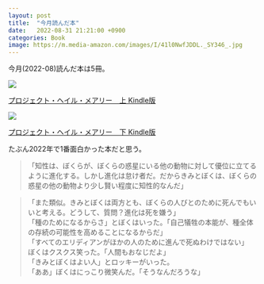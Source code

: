 ```yaml
---
layout: post
title:  "今月読んだ本"
date:   2022-08-31 21:21:00 +0900
categories: Book
image: https://m.media-amazon.com/images/I/41l0NwfJDDL._SY346_.jpg
---
```

今月(2022-08)読んだ本は5冊。<br>



<p><a href="https://www.amazon.co.jp/dp/B09NBZLC7J?&linkCode=li2&tag=peipeipe-22&linkId=cf122fd81af08de1cb54761c786202ef&language=ja_JP&ref_=as_li_ss_il" target="_blank" rel="nofollow"><img border="0" src="//ws-fe.amazon-adsystem.com/widgets/q?_encoding=UTF8&ASIN=B09NBZLC7J&Format= _SL250_&ID=AsinImage&MarketPlace=JP&ServiceVersion=20070822&WS=1&tag=peipeipe-22&language=ja_JP" ></a><img src="https://ir-jp.amazon-adsystem.com/e/ir?t=peipeipe-22&language=ja_JP&l=li2&o=9&a=B09NBZLC7J" width="1" height="1" border="0" alt="" style="border:none !important; margin:0px !important;" /></p> <p><a href="https://www.amazon.co.jp/dp/B09NBZLC7J?&linkCode=li2&tag=peipeipe-22&linkId=cf122fd81af08de1cb54761c786202ef&language=ja_JP&ref_=as_li_ss_il" target="_blank" rel="nofollow">プロジェクト・ヘイル・メアリー　上 Kindle版</a></p>
<p><a href="https://www.amazon.co.jp/dp/B09NBZ4Z3S?&linkCode=li2&tag=peipeipe-22&linkId=8d3e03722521bed7609db4cff412e642&language=ja_JP&ref_=as_li_ss_il" target="_blank" rel="nofollow"><img border="0" src="//ws-fe.amazon-adsystem.com/widgets/q?_encoding=UTF8&ASIN=B09NBZ4Z3S&Format= _SL250_&ID=AsinImage&MarketPlace=JP&ServiceVersion=20070822&WS=1&tag=peipeipe-22&language=ja_JP" ></a><img src="https://ir-jp.amazon-adsystem.com/e/ir?t=peipeipe-22&language=ja_JP&l=li2&o=9&a=B09NBZ4Z3S" width="1" height="1" border="0" alt="" style="border:none !important; margin:0px !important;" /></p> <p><a href="https://www.amazon.co.jp/dp/B09NBZ4Z3S?&linkCode=li2&tag=peipeipe-22&linkId=8d3e03722521bed7609db4cff412e642&language=ja_JP&ref_=as_li_ss_il" target="_blank" rel="nofollow">プロジェクト・ヘイル・メアリー　下 Kindle版</a></p>


たぶん2022年で1番面白かった本だと思う。
<blockquote>
「知性は、ぼくらが、ぼくらの惑星にいる他の動物に対して優位に立てるように進化する。しかし進化は怠け者だ。だからきみとぼくは、ぼくらの惑星の他の動物より少し賢い程度に知性的なんだ」
</blockquote>

<blockquote>
「また類似。きみとぼくは両方とも、ぼくらの人びとのために死んでもいいと考える。どうして、質問？進化は死を嫌う」<br/>
「種のためになるからさ」とぼくはいった。「自己犠牲の本能が、種全体の存続の可能性を高めることになるからだ」<br/>
「すべてのエリディアンがほかの人のために進んで死ぬわけではない」<br/>
ぼくはクスクス笑った。「人間もおなじだよ」<br/>
「きみとぼくはよい人」とロッキーがいった。<br/>
「ああ」ぼくはにっこり微笑んだ。「そうなんだろうな」
</blockquote>